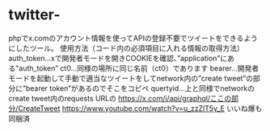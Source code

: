 # twitter-
phpでx.comのアカウント情報を使ってAPIの登録不要でツイートをできるようにしたツール。 使用方法（コード内の必須項目に入れる情報の取得方法） auth_token...xで開発者モードを開きCOOKIEを確認、”application"にある"auth_token” ct0...同様の場所に同じ名前（ct0）であります bearer...開発者モードを起動して手動で適当なツイートをしてnetwork内の”create tweet”の部分に”bearer token”があるのでそこをコピペ quertyid...上と同様でnetworkのcreate tweet内のrequests URLの https://x.com/i/api/graphql/ここの部分/CreateTweet https://www.youtube.com/watch?v=u_zzZlT5y_E いいね爆も同梱済
